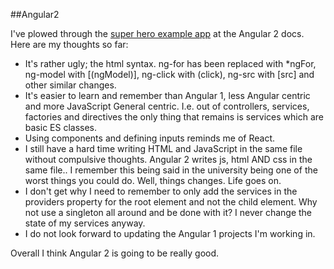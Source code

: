 ##Angular2

I've plowed through the [super hero example app](https://angular.io/docs/ts/latest/tutorial/) at the Angular 2 docs. Here are my thoughts so far:

- It's rather ugly; the html syntax. ng-for has been replaced with *ngFor, ng-model with [(ngModel)], ng-click with (click), ng-src with [src] and other similar changes.
- It's easier to learn and remember than Angular 1, less Angular centric and more JavaScript General centric. I.e. out of controllers, services, factories and directives the only thing that remains is services which are basic ES classes.
- Using components and defining inputs reminds me of React.
- I still have a hard time writing HTML and JavaScript in the same file without compulsive thoughts. Angular 2 writes js, html AND css in the same file.. I remember this being said in the university being one of the worst things you could do. Well, things changes. Life goes on.
- I don't get why I need to remember to only add the services in the providers property for the root element and not the child element. Why not use a singleton all around and be done with it? I never change the state of my services anyway.
- I do not look forward to updating the Angular 1 projects I'm working in.

Overall I think Angular 2 is going to be really good.